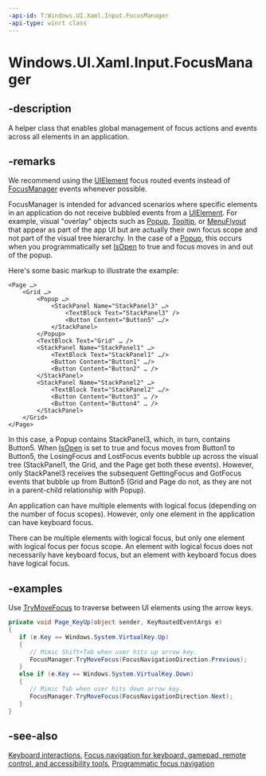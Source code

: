 ```yaml
---
-api-id: T:Windows.UI.Xaml.Input.FocusManager
-api-type: winrt class
---
```


<!-- Class syntax.
public class FocusManager : Windows.UI.Xaml.Input.IFocusManager
-->

# Windows.UI.Xaml.Input.FocusManager

## -description

A helper class that enables global management of focus actions and events across all elements in an application.

## -remarks

We recommend using the [UIElement](../windows.ui.xaml/uielement.md) focus routed events instead of [FocusManager](focusmanager.md) events whenever possible.

FocusManager is intended for advanced scenarios where specific elements in an application do not receive bubbled events from a [UIElement](../windows.ui.xaml/uielement.md). For example, visual "overlay" objects such as [Popup](../windows.ui.xaml.controls.primitives/popup.md), [Tooltip](../windows.ui.xaml.controls/tooltip.md), or [MenuFlyout](../windows.ui.xaml.controls/menuflyout.md) that appear as part of the app UI but are actually their own focus scope and not part of the visual tree hierarchy. In the case of a [Popup](../windows.ui.xaml.controls.primitives/popup.md), this occurs when you programmatically set [IsOpen](../windows.ui.xaml.controls.primitives/popup_isopen.md) to true and focus moves in and out of the popup.

Here's some basic markup to illustrate the example:

``` xaml
<Page …>
    <Grid …>
        <Popup …>
            <StackPanel Name="StackPanel3" …>
                <TextBlock Text="StackPanel3" />
                <Button Content="Button5" …/>
            </StackPanel>
        </Popup>
        <TextBlock Text="Grid" … />
        <StackPanel Name="StackPanel1" …>
            <TextBlock Text="StackPanel1" …/>
            <Button Content="Button1" …/>
            <Button Content="Button2" … />
        </StackPanel>
        <StackPanel Name="StackPanel2" …>
            <TextBlock Text="StackPanel2" …/>
            <Button Content="Button3" … />
            <Button Content="Button4" … />
        </StackPanel>
    </Grid>
</Page>
```

In this case, a Popup contains StackPanel3, which, in turn, contains Button5. When [IsOpen](../windows.ui.xaml.controls.primitives/popup_isopen.md) is set to true and focus moves from Button1 to Button5, the LosingFocus and LostFocus events bubble up across the visual tree (StackPanel1, the Grid, and the Page get both these events). However, only StackPanel3 receives the subsequent GettingFocus and GotFocus events that bubble up from Button5 (Grid and Page do not, as they are not in a parent-child relationship with Popup).

An application can have multiple elements with logical focus (depending on the number of focus scopes). However, only one element in the application can have keyboard focus.

There can be multiple elements with logical focus, but only one element with logical focus per focus scope. An element with logical focus does not necessarily have keyboard focus, but an element with keyboard focus does have logical focus.

## -examples

Use [TryMoveFocus](/uwp/api/windows.ui.xaml.input.focusmanager.trymovefocus) to traverse between UI elements using the arrow keys.

```csharp
private void Page_KeyUp(object sender, KeyRoutedEventArgs e)
{
   if (e.Key == Windows.System.VirtualKey.Up)
   {
      // Mimic Shift+Tab when user hits up arrow key.
      FocusManager.TryMoveFocus(FocusNavigationDirection.Previous);
   }
   else if (e.Key == Windows.System.VirtualKey.Down)
   {
      // Mimic Tab when user hits down arrow key.
      FocusManager.TryMoveFocus(FocusNavigationDirection.Next);
   }
}
```

## -see-also

[Keyboard interactions](https://docs.microsoft.com/windows/uwp/design/input/keyboard-interactions), [Focus navigation for keyboard, gamepad, remote control, and accessibility tools](https://docs.microsoft.com/windows/uwp/design/input/focus-navigation), [Programmatic focus navigation](https://docs.microsoft.com/windows/uwp/design/input/focus-navigation-programmatic)